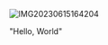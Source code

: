 ![IMG20230615164204](https://github.com/edward-hayes/ios_development_bootcamp/assets/73619806/6a319ac1-1c33-421d-866b-77ae0483e143)

"Hello, World"

